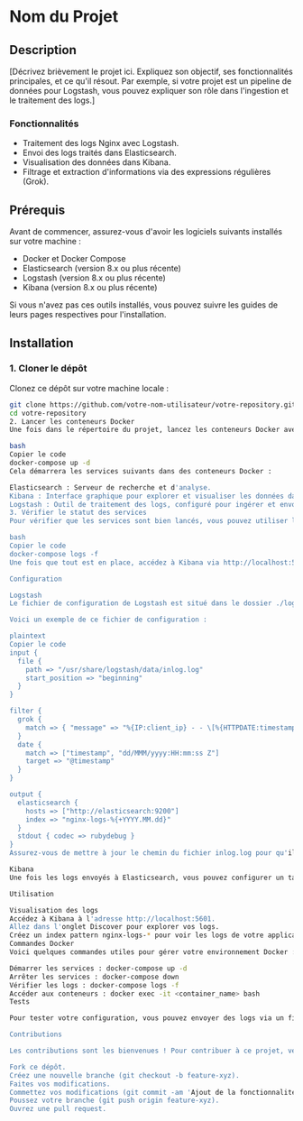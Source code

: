 # Nom du Projet

## Description
[Décrivez brièvement le projet ici. Expliquez son objectif, ses fonctionnalités principales, et ce qu'il résout. Par exemple, si votre projet est un pipeline de données pour Logstash, vous pouvez expliquer son rôle dans l'ingestion et le traitement des logs.]

### Fonctionnalités
- Traitement des logs Nginx avec Logstash.
- Envoi des logs traités dans Elasticsearch.
- Visualisation des données dans Kibana.
- Filtrage et extraction d'informations via des expressions régulières (Grok).

## Prérequis

Avant de commencer, assurez-vous d'avoir les logiciels suivants installés sur votre machine :

- Docker et Docker Compose
- Elasticsearch (version 8.x ou plus récente)
- Logstash (version 8.x ou plus récente)
- Kibana (version 8.x ou plus récente)

Si vous n'avez pas ces outils installés, vous pouvez suivre les guides de leurs pages respectives pour l'installation.

## Installation

### 1. Cloner le dépôt

Clonez ce dépôt sur votre machine locale :

```bash
git clone https://github.com/votre-nom-utilisateur/votre-repository.git
cd votre-repository
2. Lancer les conteneurs Docker
Une fois dans le répertoire du projet, lancez les conteneurs Docker avec Docker Compose :

bash
Copier le code
docker-compose up -d
Cela démarrera les services suivants dans des conteneurs Docker :

Elasticsearch : Serveur de recherche et d'analyse.
Kibana : Interface graphique pour explorer et visualiser les données dans Elasticsearch.
Logstash : Outil de traitement des logs, configuré pour ingérer et envoyer les logs dans Elasticsearch.
3. Vérifier le statut des services
Pour vérifier que les services sont bien lancés, vous pouvez utiliser la commande suivante pour voir les logs des conteneurs :

bash
Copier le code
docker-compose logs -f
Une fois que tout est en place, accédez à Kibana via http://localhost:5601 et à Elasticsearch via http://localhost:9200.

Configuration

Logstash
Le fichier de configuration de Logstash est situé dans le dossier ./logstash_dir/logstash.conf.

Voici un exemple de ce fichier de configuration :

plaintext
Copier le code
input {
  file {
    path => "/usr/share/logstash/data/inlog.log"
    start_position => "beginning"
  }
}

filter {
  grok {
    match => { "message" => "%{IP:client_ip} - - \[%{HTTPDATE:timestamp}\] \"%{WORD:verb} %{DATA:request} HTTP/%{NUMBER:http_version}\" %{NUMBER:status} %{NUMBER:bytes}" }
  }
  date {
    match => ["timestamp", "dd/MMM/yyyy:HH:mm:ss Z"]
    target => "@timestamp"
  }
}

output {
  elasticsearch {
    hosts => ["http://elasticsearch:9200"]
    index => "nginx-logs-%{+YYYY.MM.dd}"
  }
  stdout { codec => rubydebug }
}
Assurez-vous de mettre à jour le chemin du fichier inlog.log pour qu'il pointe vers votre fichier de log réel.

Kibana
Une fois les logs envoyés à Elasticsearch, vous pouvez configurer un tableau de bord dans Kibana pour visualiser vos données. Utilisez le tableau de bord par défaut ou créez un nouveau tableau de bord en fonction de vos besoins.

Utilisation

Visualisation des logs
Accédez à Kibana à l'adresse http://localhost:5601.
Allez dans l'onglet Discover pour explorer vos logs.
Créez un index pattern nginx-logs-* pour voir les logs de votre application.
Commandes Docker
Voici quelques commandes utiles pour gérer votre environnement Docker :

Démarrer les services : docker-compose up -d
Arrêter les services : docker-compose down
Vérifier les logs : docker-compose logs -f
Accéder aux conteneurs : docker exec -it <container_name> bash
Tests

Pour tester votre configuration, vous pouvez envoyer des logs via un fichier log local ou directement depuis un serveur. Une fois les logs traités par Logstash, vous pouvez vérifier l'index Elasticsearch dans Kibana.

Contributions

Les contributions sont les bienvenues ! Pour contribuer à ce projet, veuillez suivre les étapes suivantes :

Fork ce dépôt.
Créez une nouvelle branche (git checkout -b feature-xyz).
Faites vos modifications.
Commettez vos modifications (git commit -am 'Ajout de la fonctionnalité xyz').
Poussez votre branche (git push origin feature-xyz).
Ouvrez une pull request.
